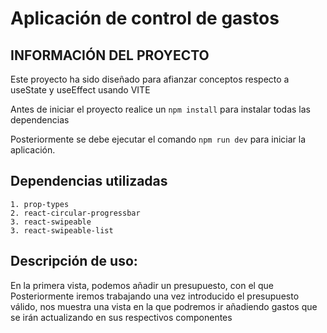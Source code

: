
# Aplicación de control de gastos

## INFORMACIÓN DEL PROYECTO
Este proyecto ha sido diseñado para afianzar conceptos respecto a useState y useEffect
usando VITE

Antes de iniciar el proyecto realice un 
`npm install` para instalar todas las dependencias

Posteriormente se debe ejecutar el comando `npm run dev` para iniciar la aplicación.

## Dependencias utilizadas
    1. prop-types
    2. react-circular-progressbar
    3. react-swipeable
    3. react-swipeable-list

## Descripción de uso:

En la primera vista, podemos añadir un presupuesto, con el que Posteriormente iremos trabajando
una vez introducido el presupuesto válido, nos muestra una vista en la que podremos ir añadiendo gastos
que se irán actualizando en sus respectivos componentes
